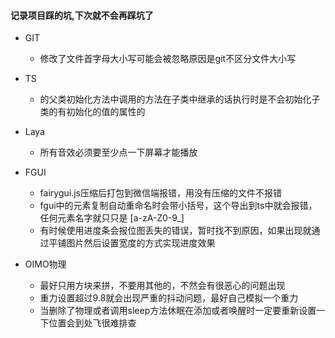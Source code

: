 #### 记录项目踩的坑,下次就不会再踩坑了
- GIT
  - 修改了文件首字母大小写可能会被忽略原因是git不区分文件大小写

- TS
  - 的父类初始化方法中调用的方法在子类中继承的话执行时是不会初始化子类的有初始化的值的属性的

- Laya
  - 所有音效必须要至少点一下屏幕才能播放

- FGUI
  - fairygui.js压缩后打包到微信端报错，用没有压缩的文件不报错
  - fgui中的元素复制自动重命名时会带小括号，这个导出到ts中就会报错，任何元素名字就只只是 [a-zA-Z0-9_]
  - 有时候使用进度条会报位图丢失的错误，暂时找不到原因，如果出现就通过平铺图片然后设置宽度的方式实现进度效果

- OIMO物理
  - 最好只用方块来拼，不要用其他的，不然会有很恶心的问题出现
  - 重力设置超过9.8就会出现严重的抖动问题，最好自己模拟一个重力
  - 当删除了物理或者调用sleep方法休眠在添加或者唤醒时一定要重新设置一下位置会到处飞很难排查